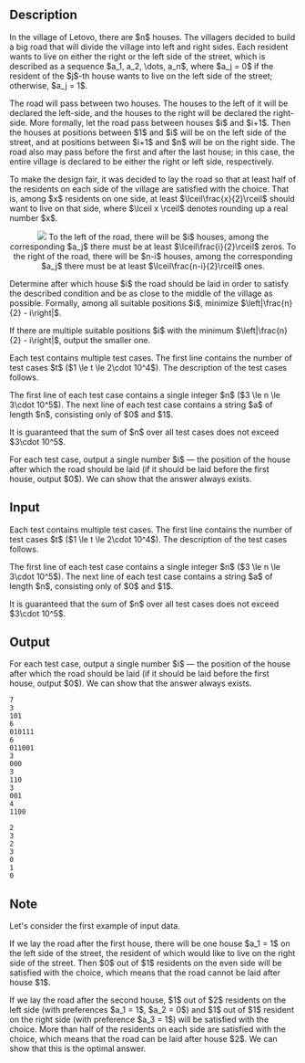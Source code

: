 ## Description

<div><p>In the village of Letovo, there are $n$ houses. The villagers decided to build a big road that will divide the village into left and right sides. Each resident wants to live on either the right or the left side of the street, which is described as a sequence $a_1, a_2, \dots, a_n$, where $a_j = 0$ if the resident of the $j$-th house wants to live on the left side of the street; otherwise, $a_j = 1$.</p><p>The road will pass between two houses. The houses to the left of it will be declared the left-side, and the houses to the right will be declared the right-side. More formally, let the road pass between houses $i$ and $i+1$. Then the houses at positions between $1$ and $i$ will be on the <span class="tex-font-style-bf">left</span> side of the street, and at positions between $i+1$ and $n$ will be on the <span class="tex-font-style-bf">right</span> side. The road also <span class="tex-font-style-bf">may</span> pass before the first and after the last house; in this case, the entire village is declared to be either the right or left side, respectively.</p><p>To make the design fair, it was decided to lay the road so that at least half of the residents on each side of the village are satisfied with the choice. That is, among $x$ residents on one side, at least $\lceil\frac{x}{2}\rceil$ should want to live on that side, where $\lceil x \rceil$ denotes rounding up a real number $x$.</p><center> <img class="tex-graphics" src="file://SoZF373O.png" style="max-width: 100.0%;max-height: 100.0%;">   <span class="tex-font-size-small">To the left of the road, there will be $i$ houses, among the corresponding $a_j$ there must be at least $\lceil\frac{i}{2}\rceil$ zeros. To the right of the road, there will be $n-i$ houses, among the corresponding $a_j$ there must be at least $\lceil\frac{n-i}{2}\rceil$ ones.</span> </center><p>Determine after which house $i$ the road should be laid in order to satisfy the described condition and be as close to the middle of the village as possible. Formally, among all suitable positions $i$, minimize $\left|\frac{n}{2} - i\right|$.</p><p>If there are multiple suitable positions $i$ with the minimum $\left|\frac{n}{2} - i\right|$, output the smaller one.</p></div><div class="input-specification"><p>Each test contains multiple test cases. The first line contains the number of test cases $t$ ($1 \le t \le 2\cdot 10^4$). The description of the test cases follows.</p><p>The first line of each test case contains a single integer $n$ ($3 \le n \le 3\cdot 10^5$). The next line of each test case contains a string $a$ of length $n$, consisting only of $0$ and $1$.</p><p>It is guaranteed that the sum of $n$ over all test cases does not exceed $3\cdot 10^5$.</p></div><div class="output-specification"><p>For each test case, output a single number $i$&nbsp;— the position of the house after which the road should be laid (if it should be laid before the first house, output $0$). We can show that the answer always exists.</p></div>

## Input

<p>Each test contains multiple test cases. The first line contains the number of test cases $t$ ($1 \le t \le 2\cdot 10^4$). The description of the test cases follows.</p><p>The first line of each test case contains a single integer $n$ ($3 \le n \le 3\cdot 10^5$). The next line of each test case contains a string $a$ of length $n$, consisting only of $0$ and $1$.</p><p>It is guaranteed that the sum of $n$ over all test cases does not exceed $3\cdot 10^5$.</p>

## Output

<p>For each test case, output a single number $i$&nbsp;— the position of the house after which the road should be laid (if it should be laid before the first house, output $0$). We can show that the answer always exists.</p>





```input1|2,3,6,7,10,11,14,15
7
3
101
6
010111
6
011001
3
000
3
110
3
001
4
1100
```




```output1
2
3
2
3
0
1
0
```



## Note

<p>Let's consider the first example of input data.</p><p>If we lay the road after the first house, there will be one house $a_1 = 1$ on the left side of the street, the resident of which would like to live on the right side of the street. Then $0$ out of $1$ residents on the even side will be satisfied with the choice, which means that the road cannot be laid after house $1$.</p><p>If we lay the road after the second house, $1$ out of $2$ residents on the left side (with preferences $a_1 = 1$, $a_2 = 0$) and $1$ out of $1$ resident on the right side (with preference $a_3 = 1$) will be satisfied with the choice. More than half of the residents on each side are satisfied with the choice, which means that the road can be laid after house $2$. We can show that this is the optimal answer.</p>
